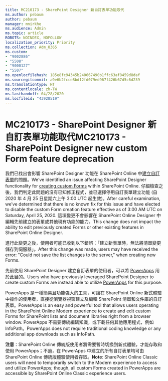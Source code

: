```yaml
---
title: MC210173 - SharePoint Designer 新自訂表單功能取代
ms.author: pebaum
author: pebaum
manager: mnirkhe
ms.audience: Admin
ms.topic: article
ROBOTS: NOINDEX, NOFOLLOW
localization_priority: Priority
ms.collection: Adm_O365
ms.custom:
- "9002886"
- "5508"
- "9000127"
- "5507"
ms.openlocfilehash: 185e8fc94345b240667490b1ffc63af8459d8daf
ms.sourcegitcommit: a9e6b2fcce8bd12fd079ed967f426b67d5c6d239
ms.translationtype: HT
ms.contentlocale: zh-TW
ms.lasthandoff: 04/28/2020
ms.locfileid: "43928519"
---
```

# <a name="mc210173---sharepoint-designer-new-custom-form-feature-deprecation"></a><span data-ttu-id="44d9c-102">MC210173 - SharePoint Designer 新自訂表單功能取代</span><span class="sxs-lookup"><span data-stu-id="44d9c-102">MC210173 - SharePoint Designer new custom Form feature deprecation</span></span>

<span data-ttu-id="44d9c-103">我們已找出會影響 SharePoint Designer 功能在 SharePoint Online 中[建立自訂表單](https://support.microsoft.com/en-us/office/create-a-custom-list-form-using-sharepoint-designer-917d8fdb-ee00-4441-adb3-a94612d1d105?ui=en-us&rs=en-us&ad=us#bm2)的問題。</span><span class="sxs-lookup"><span data-stu-id="44d9c-103">We’ve identified an issue affecting SharePoint Designer functionality for [creating custom Forms](https://support.microsoft.com/en-us/office/create-a-custom-list-form-using-sharepoint-designer-917d8fdb-ee00-4441-adb3-a94612d1d105?ui=en-us&rs=en-us&ad=us#bm2) within SharePoint Online.</span></span> <span data-ttu-id="44d9c-104">仔細檢查之後，我們判定此問題的沒有已知修正程式，並已選擇停用自訂表單建立功能 (自 2020 年 4 月 25 日星期六上午 3:00 UTC 起生效)。</span><span class="sxs-lookup"><span data-stu-id="44d9c-104">After careful examination, we’ve determined that there is no known fix for this issue and have elected to disable the custom Form creation feature effective as of 3:00 AM UTC on Saturday, April 25, 2020.</span></span> <span data-ttu-id="44d9c-105">這項變更不會影響在 SharePoint Online Designer 中編輯先前建立的表單或其他現有功能的能力。</span><span class="sxs-lookup"><span data-stu-id="44d9c-105">This change does not impact the ability to edit previously created Forms or other existing features in SharePoint Online Designer.</span></span>

<span data-ttu-id="44d9c-106">進行此變更之後，使用者可能已收到以下錯誤：「建立新表單時，無法將清單變更儲存到伺服器」。</span><span class="sxs-lookup"><span data-stu-id="44d9c-106">After this change was made, users may have received the error: "Could not save the list changes to the server," when creating new Forms.</span></span>

<span data-ttu-id="44d9c-107">先前使用 SharePoint Designer 建立自訂表單的使用者，可以將 [PowerApps](https://docs.microsoft.com/powerapps/maker/canvas-apps/customize-list-form) 用於此目的。</span><span class="sxs-lookup"><span data-stu-id="44d9c-107">Users who have previously leveraged SharePoint Designer to create custom Forms are instead able to utilize [PowerApps](https://docs.microsoft.com/powerapps/maker/canvas-apps/customize-list-form) for this purpose.</span></span>

<span data-ttu-id="44d9c-108">PowerApps 是一種簡易且功能強大的工具，可讓在 SharePoint Online 新式體驗中操作的使用者，直接從瀏覽器視窗建立及編輯 SharePoint 清單和文件庫的自訂表單。</span><span class="sxs-lookup"><span data-stu-id="44d9c-108">PowerApps is an easy and powerful tool that allows users operating in the SharePoint Online Modern experience to create and edit custom Forms for SharePoint lists and document libraries right from a browser window.</span></span> <span data-ttu-id="44d9c-109">PowerApps 不需要傳統編碼知識，或下載任何其他應用程式，例如 InfoPath。</span><span class="sxs-lookup"><span data-stu-id="44d9c-109">PowerApps does not require traditional coding knowledge or any additional app downloads such as InfoPath.</span></span>

<span data-ttu-id="44d9c-110">**注意**：SharePoint Online 傳統版使用者將需要暫時切換到新式體驗，才能存取和使用 PowerApps；不過，在 PowerApps 中建立的所有自訂表單均可由 SharePoint Online 傳統版體驗使用者存取。</span><span class="sxs-lookup"><span data-stu-id="44d9c-110">**Note**: SharePoint Online Classic users will need to temporarily switch to the Modern experience to access and utilize PowerApps; though, all custom Forms created in PowerApps are accessible by SharePoint Online Classic experience users.</span></span>
